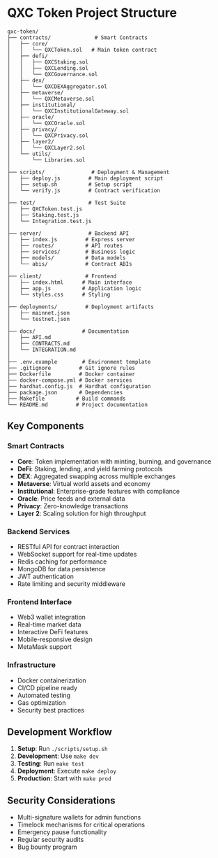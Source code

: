 # QXC Token Project Structure

```
qxc-token/
├── contracts/              # Smart Contracts
│   ├── core/
│   │   └── QXCToken.sol   # Main token contract
│   ├── defi/
│   │   ├── QXCStaking.sol
│   │   ├── QXCLending.sol
│   │   └── QXCGovernance.sol
│   ├── dex/
│   │   └── QXCDEXAggregator.sol
│   ├── metaverse/
│   │   └── QXCMetaverse.sol
│   ├── institutional/
│   │   └── QXCInstitutionalGateway.sol
│   ├── oracle/
│   │   └── QXCOracle.sol
│   ├── privacy/
│   │   └── QXCPrivacy.sol
│   ├── layer2/
│   │   └── QXCLayer2.sol
│   └── utils/
│       └── Libraries.sol
│
├── scripts/               # Deployment & Management
│   ├── deploy.js         # Main deployment script
│   ├── setup.sh          # Setup script
│   └── verify.js         # Contract verification
│
├── test/                 # Test Suite
│   ├── QXCToken.test.js
│   ├── Staking.test.js
│   └── Integration.test.js
│
├── server/               # Backend API
│   ├── index.js         # Express server
│   ├── routes/          # API routes
│   ├── services/        # Business logic
│   ├── models/          # Data models
│   └── abis/            # Contract ABIs
│
├── client/              # Frontend
│   ├── index.html      # Main interface
│   ├── app.js          # Application logic
│   └── styles.css      # Styling
│
├── deployments/         # Deployment artifacts
│   ├── mainnet.json
│   └── testnet.json
│
├── docs/               # Documentation
│   ├── API.md
│   ├── CONTRACTS.md
│   └── INTEGRATION.md
│
├── .env.example        # Environment template
├── .gitignore         # Git ignore rules
├── Dockerfile         # Docker container
├── docker-compose.yml # Docker services
├── hardhat.config.js  # Hardhat configuration
├── package.json       # Dependencies
├── Makefile          # Build commands
└── README.md         # Project documentation
```

## Key Components

### Smart Contracts
- **Core**: Token implementation with minting, burning, and governance
- **DeFi**: Staking, lending, and yield farming protocols
- **DEX**: Aggregated swapping across multiple exchanges
- **Metaverse**: Virtual world assets and economy
- **Institutional**: Enterprise-grade features with compliance
- **Oracle**: Price feeds and external data
- **Privacy**: Zero-knowledge transactions
- **Layer 2**: Scaling solution for high throughput

### Backend Services
- RESTful API for contract interaction
- WebSocket support for real-time updates
- Redis caching for performance
- MongoDB for data persistence
- JWT authentication
- Rate limiting and security middleware

### Frontend Interface
- Web3 wallet integration
- Real-time market data
- Interactive DeFi features
- Mobile-responsive design
- MetaMask support

### Infrastructure
- Docker containerization
- CI/CD pipeline ready
- Automated testing
- Gas optimization
- Security best practices

## Development Workflow

1. **Setup**: Run `./scripts/setup.sh`
2. **Development**: Use `make dev`
3. **Testing**: Run `make test`
4. **Deployment**: Execute `make deploy`
5. **Production**: Start with `make prod`

## Security Considerations
- Multi-signature wallets for admin functions
- Timelock mechanisms for critical operations
- Emergency pause functionality
- Regular security audits
- Bug bounty program